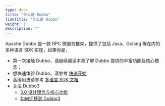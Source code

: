 ```yaml
---
type: docs
title: "什么是 Dubbo"
linkTitle: "什么是 Dubbo"
weight: 1
description: ""
---
```

    
Apache Dubbo 是一款 RPC 微服务框架，提供了包括 Java、Golang 等在内的多种语言 SDK 实现，如果你是，
* 第一次接触 Dubbo，请继续阅读本章了解 Dubbo 提供的丰富功能及核心概念；
* 想快速体验 Dubbo，请参考 [快速开始](../quickstart)
* 高级用法请参考 [多语言 SDK 文档](../mannual)
* 关注 Dubbo3 
  * [3.0 设计理念与核心功能](../whatsnew/background)
  * [如何迁移到 Dubbo3](/zh/docs3-v2/java-sdk/upgrades-and-compatibility)


